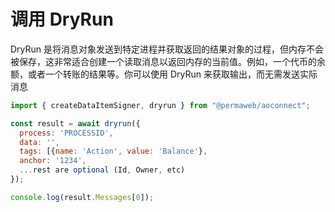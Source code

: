 # 调用 DryRun

DryRun 是将消息对象发送到特定进程并获取返回的结果对象的过程，但内存不会被保存，这非常适合创建一个读取消息以返回内存的当前值。例如，一个代币的余额，或者一个转账的结果等。你可以使用 DryRun 来获取输出，而无需发送实际消息

```js
import { createDataItemSigner, dryrun } from "@permaweb/aoconnect";

const result = await dryrun({
  process: 'PROCESSID',
  data: '',
  tags: [{name: 'Action', value: 'Balance'},
  anchor: '1234',
  ...rest are optional (Id, Owner, etc)
});

console.log(result.Messages[0]);
```
